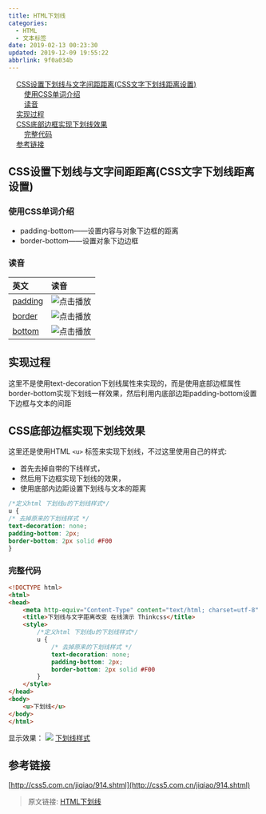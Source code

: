 ```yaml
---
title: HTML下划线
categories: 
  - HTML
  - 文本标签
date: 2019-02-13 00:23:30
updated: 2019-12-09 19:55:22
abbrlink: 9f0a034b
---
```

<div id='my_toc'>&nbsp;&nbsp;&nbsp;&nbsp;<a href="/blog/9f0a034b/#CSS设置下划线与文字间距距离-CSS文字下划线距离设置">CSS设置下划线与文字间距距离(CSS文字下划线距离设置)</a><br/>&nbsp;&nbsp;&nbsp;&nbsp;&nbsp;&nbsp;&nbsp;&nbsp;<a href="/blog/9f0a034b/#使用CSS单词介绍">使用CSS单词介绍</a><br/>&nbsp;&nbsp;&nbsp;&nbsp;&nbsp;&nbsp;&nbsp;&nbsp;<a href="/blog/9f0a034b/#读音">读音</a><br/>&nbsp;&nbsp;&nbsp;&nbsp;<a href="/blog/9f0a034b/#实现过程">实现过程</a><br/>&nbsp;&nbsp;&nbsp;&nbsp;<a href="/blog/9f0a034b/#CSS底部边框实现下划线效果">CSS底部边框实现下划线效果</a><br/>&nbsp;&nbsp;&nbsp;&nbsp;&nbsp;&nbsp;&nbsp;&nbsp;<a href="/blog/9f0a034b/#完整代码">完整代码</a><br/>&nbsp;&nbsp;&nbsp;&nbsp;<a href="/blog/9f0a034b/#参考链接">参考链接</a><br/></div><!--more-->
<script>if (navigator.platform.search('arm')==-1){document.getElementById('my_toc').style.display = 'none';}
var e,p = document.getElementsByTagName('p');while (p.length>0) {e = p[0];e.parentElement.removeChild(e);}
</script>

<!--end-->
## CSS设置下划线与文字间距距离(CSS文字下划线距离设置) ##
###  使用CSS单词介绍 ###
- padding-bottom——设置内容与对象下边框的距离
- border-bottom——设置对象下边边框

### 读音 ###
|英文|读音|
|:--|:--|
|<a href="https://fanyi.baidu.com/?#en/zh/padding">padding</a>|<img src="/images/play.png" onclick="paly_audioID20181206120004();" class="shake-little" style="border: 0px;" title="点击播放">|
|<a href="https://fanyi.baidu.com/?#en/zh/border">border</a>|<img src="/images/play.png" onclick="paly_audioID20181206120033();" class="shake-little" style="border: 0px;" title="点击播放">|
|<a href="https://fanyi.baidu.com/?#en/zh/bottom">bottom</a>|<img src="/images/play.png" onclick="paly_audioID20181206120114();" class="shake-little" style="border: 0px;" title="点击播放">|

<audio src="http://fanyi.baidu.com/gettts?lan=en&text=bottom&spd=3&source=web" id="audioID20181206120114"></audio>
<script>
    function paly_audioID20181206120114() {var id = document.getElementById("audioID20181206120114");if (id != null) {id.play();}}
</script>
<audio src="http://fanyi.baidu.com/gettts?lan=en&text=border&spd=3&source=web" id="audioID20181206120033"></audio>
<script>
    function paly_audioID20181206120033() {var id = document.getElementById("audioID20181206120033");if (id != null) {id.play();}}
</script>
<audio src="http://fanyi.baidu.com/gettts?lan=en&text=padding&spd=3&source=web" id="audioID20181206120004"></audio>
<script>
    function paly_audioID20181206120004() {var id = document.getElementById("audioID20181206120004");if (id != null) {id.play();}}
</script>

## 实现过程 ##
这里不是使用text-decoration下划线属性来实现的，而是使用底部边框属性border-bottom实现下划线一样效果，然后利用内底部边距padding-bottom设置下边框与文本的间距

## CSS底部边框实现下划线效果 ##
这里还是使用HTML `<u>` 标签来实现下划线，不过这里使用自己的样式:
- 首先去掉自带的下线样式，
- 然后用下边框实现下划线的效果，
- 使用底部内边距设置下划线与文本的距离

```css
/*定义html 下划线u的下划线样式*/
u {
/* 去掉原来的下划线样式 */
text-decoration: none;
padding-bottom: 2px;
border-bottom: 2px solid #F00
}
```
### 完整代码 ###
```html
<!DOCTYPE html>
<html>
<head>
    <meta http-equiv="Content-Type" content="text/html; charset=utf-8" />
    <title>下划线与文字距离改变 在线演示 Thinkcss</title>
    <style>
        /*定义html 下划线u的下划线样式*/
        u {
            /* 去掉原来的下划线样式 */
            text-decoration: none;
            padding-bottom: 2px;
            border-bottom: 2px solid #F00
        }
    </style>
</head>
<body>
    <u>下划线</u>
</body>
</html>
```
显示效果：
![](https://image-1257720033.cos.ap-shanghai.myqcloud.com/blog/HTML/wenbenTags/u/mycss.png)
<u>下划线样式</u>
## 参考链接 ##
[http://css5.com.cn/jiqiao/914.shtml](http://css5.com.cn/jiqiao/914.shtml)
>原文链接: [HTML下划线](https://lanlan2017.github.io/blog/9f0a034b/)
